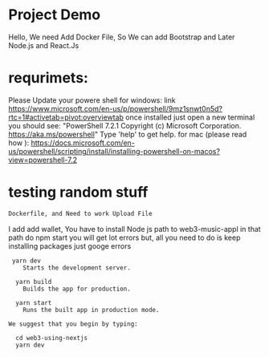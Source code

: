 # Project Demo
Hello, 
We need Add Docker File, So We can add Bootstrap and Later Node.js and React.Js

# requrimets: 
Please Update your powere shell 
for windows: link https://www.microsoft.com/en-us/p/powershell/9mz1snwt0n5d?rtc=1#activetab=pivot:overviewtab
once installed just open a new terminal 
you should see: 
"PowerShell 7.2.1
Copyright (c) Microsoft Corporation.
https://aka.ms/powershell"
Type 'help' to get help.
for mac (please read how ): https://docs.microsoft.com/en-us/powershell/scripting/install/installing-powershell-on-macos?view=powershell-7.2

# testing random stuff
```bash
Dockerfile, and Need to work Upload File

```
I add add wallet, You have to install Node js 
path to web3-music-appl
in that path do npm start
you will get lot errors but, all you need to do is keep installing packages just googe errors

```
 yarn dev
    Starts the development server.

  yarn build
    Builds the app for production.

  yarn start
    Runs the built app in production mode.

We suggest that you begin by typing:

  cd web3-using-nextjs
  yarn dev
  ```
